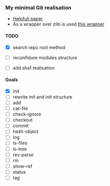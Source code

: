 ### My minimal Git realisation
- [Helpfull paper](https://wyag.thb.lt/#objects)
- As a wrapper over zlib is used [this wrapper](https://github.com/mateidavid/zstr)

#### TODO
- [x] search repo root method
- [ ] reconfidure modules structure
- [ ] add sha1 realisation


#### Goals
- [x] init
- [ ] rewrite init and init structure
- [ ] add
- [ ] cat-file
- [ ] check-ignore
- [ ] checkout
- [ ] commit
- [ ] hash-object
- [ ] log
- [ ] ls-files
- [ ] ls-tree
- [ ] rev-parse
- [ ] rm
- [ ] show-ref
- [ ] status
- [ ] tag
